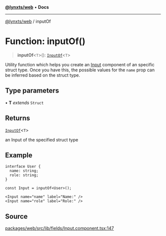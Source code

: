 [**@lynxts/web**](../README.md) • **Docs**

***

[@lynxts/web](../README.md) / inputOf

# Function: inputOf()

> **inputOf**\<`T`\>(): [`InputOf`](../type-aliases/InputOf.md)\<`T`\>

Utility function which helps you create an [Input](Input.md) component of an
specific struct type. Once you have this, the possible values for the `name`
prop can be inferred based on the struct type.

## Type parameters

• **T** *extends* `Struct`

## Returns

[`InputOf`](../type-aliases/InputOf.md)\<`T`\>

an Input of the specified struct type

## Example

```
interface User {
  name: string;
  role: string;
}

const Input = inputOf<User>();

<Input name="name" label="Name:" />
<Input name="role" label="Role:" />
```

## Source

[packages/web/src/lib/fields/Input.component.tsx:147](https://github.com/JoseLion/lynxts/blob/main/packages/web/src/lib/fields/Input.component.tsx#L147)
